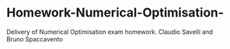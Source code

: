 # Homework-Numerical-Optimisation-
Delivery of Numerical Optimisation exam homework. Claudio Savelli and Bruno Spaccavento 
